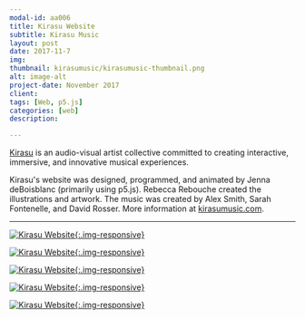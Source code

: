 ```yaml
---
modal-id: aa006
title: Kirasu Website
subtitle: Kirasu Music
layout: post
date: 2017-11-7
img:
thumbnail: kirasumusic/kirasumusic-thumbnail.png
alt: image-alt
project-date: November 2017
client:
tags: [Web, p5.js]
categories: [web]
description:

---
```


[Kirasu](http://www.kirasumusic.com/) is an audio-visual artist collective committed to creating interactive, immersive, and innovative musical experiences.  

Kirasu's website was designed, programmed, and animated by Jenna deBoisblanc (primarily using p5.js). Rebecca Rebouche created the illustrations and artwork. The music was created by Alex Smith, Sarah Fontenelle, and David Rosser. More information at [kirasumusic.com](http://www.kirasumusic.com/).

---

[![Kirasu Website]({{site.url}}/img/portfolio/kirasumusic/1.png){:.img-responsive}](http://www.kirasumusic.com/)

[![Kirasu Website]({{site.url}}/img/portfolio/kirasumusic/2.png){:.img-responsive}](http://www.kirasumusic.com/)


[![Kirasu Website]({{site.url}}/img/portfolio/kirasumusic/3.png){:.img-responsive}](http://www.kirasumusic.com/music/delta-waves.html)


[![Kirasu Website]({{site.url}}/img/portfolio/kirasumusic/4.png){:.img-responsive}](http://www.kirasumusic.com/music/kirasu.html)


[![Kirasu Website]({{site.url}}/img/portfolio/kirasumusic/5.png){:.img-responsive}](http://www.kirasumusic.com/music/song-for-m.html)
